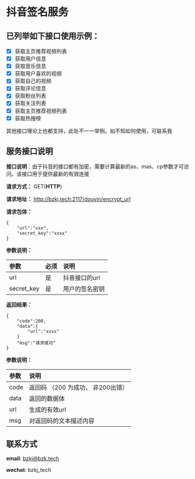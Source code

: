 # 抖音签名服务

## 已列举如下接口使用示例：

- [x]  获取主页推荐视频列表
- [x]  获取用户信息
- [x]  获取音乐信息
- [x]  获取用户喜欢的视频
- [x]  获取自己的视频
- [x]  获取评论信息
- [x]  获取粉丝列表
- [x]  获取关注列表
- [x]  获取主页推荐视频列表
- [x]  获取热搜榜

其他接口理论上也都支持，此处不一一举例。如不知如何使用，可联系我


## 服务接口说明


**接口说明**：由于抖音的接口都有加密，需要计算最新的as、mas、cp参数才可访问。该接口用于提供最新的有效连接

**请求方式：** GET(**HTTP**)

**请求地址：** http://bzkj.tech:2117/douyin/encrypt_url

**请求包体：** 

    {
        "url":"xxx",
        "secret_key":"xxxx"
    }

**参数说明：**

| 参数 | 必须 | 说明 |
|:----|:---- |:-----|
|url|是|抖音接口的url|
|secret_key|是|用户的签名密钥|

**返回结果：**

    {
        "code":200,
        "data":{
            "url":"xxxx"
        }
        "msg":"请求成功"
    }

**参数说明：**

| 参数 | 说明 |
|:----|:-----|
|code|返回码 （200 为成功， 非200出错）|
|data|返回的数据体|
|url|生成的有效url|
|msg|对返回码的文本描述内容|


## 联系方式

**email**: bzkj@bzk.tech

**wechat**: bzkj_tech
